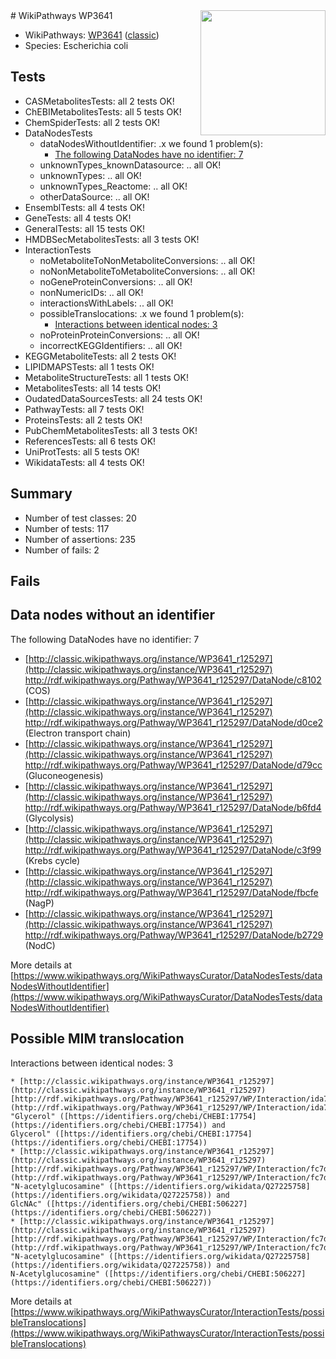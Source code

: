 <img style="float: right; width: 200px" src="https://upload.wikimedia.org/wikipedia/commons/thumb/8/83/Wplogo_with_text_500.png/640px-Wplogo_with_text_500.png" />
# WikiPathways WP3641

* WikiPathways: [WP3641](https://wikipathways.org/pathways/WP3641) ([classic](https://classic.wikipathways.org/instance/WP3641))
* Species: Escherichia coli
## Tests
* CASMetabolitesTests: all 2 tests OK!
* ChEBIMetabolitesTests: all 5 tests OK!
* ChemSpiderTests: all 2 tests OK!
* DataNodesTests
    * dataNodesWithoutIdentifier: .x we found 1 problem(s):
        * [The following DataNodes have no identifier: 7](#d2d32fa6)
    * unknownTypes_knownDatasource: .. all OK!
    * unknownTypes: .. all OK!
    * unknownTypes_Reactome: .. all OK!
    * otherDataSource: .. all OK!
* EnsemblTests: all 4 tests OK!
* GeneTests: all 4 tests OK!
* GeneralTests: all 15 tests OK!
* HMDBSecMetabolitesTests: all 3 tests OK!
* InteractionTests
    * noMetaboliteToNonMetaboliteConversions: .. all OK!
    * noNonMetaboliteToMetaboliteConversions: .. all OK!
    * noGeneProteinConversions: .. all OK!
    * nonNumericIDs: .. all OK!
    * interactionsWithLabels: .. all OK!
    * possibleTranslocations: .x we found 1 problem(s):
        * [Interactions between identical nodes: 3](#1c118208)
    * noProteinProteinConversions: .. all OK!
    * incorrectKEGGIdentifiers: .. all OK!
* KEGGMetaboliteTests: all 2 tests OK!
* LIPIDMAPSTests: all 1 tests OK!
* MetaboliteStructureTests: all 1 tests OK!
* MetabolitesTests: all 14 tests OK!
* OudatedDataSourcesTests: all 24 tests OK!
* PathwayTests: all 7 tests OK!
* ProteinsTests: all 2 tests OK!
* PubChemMetabolitesTests: all 3 tests OK!
* ReferencesTests: all 6 tests OK!
* UniProtTests: all 5 tests OK!
* WikidataTests: all 4 tests OK!


## Summary

* Number of test classes: 20
* Number of tests: 117
* Number of assertions: 235
* Number of fails: 2

## Fails

<a name="d2d32fa6" />

## Data nodes without an identifier

The following DataNodes have no identifier: 7

* [http://classic.wikipathways.org/instance/WP3641_r125297](http://classic.wikipathways.org/instance/WP3641_r125297) http://rdf.wikipathways.org/Pathway/WP3641_r125297/DataNode/c8102 (COS)
* [http://classic.wikipathways.org/instance/WP3641_r125297](http://classic.wikipathways.org/instance/WP3641_r125297) http://rdf.wikipathways.org/Pathway/WP3641_r125297/DataNode/d0ce2 (Electron transport 
chain)
* [http://classic.wikipathways.org/instance/WP3641_r125297](http://classic.wikipathways.org/instance/WP3641_r125297) http://rdf.wikipathways.org/Pathway/WP3641_r125297/DataNode/d79cc (Gluconeogenesis)
* [http://classic.wikipathways.org/instance/WP3641_r125297](http://classic.wikipathways.org/instance/WP3641_r125297) http://rdf.wikipathways.org/Pathway/WP3641_r125297/DataNode/b6fd4 (Glycolysis)
* [http://classic.wikipathways.org/instance/WP3641_r125297](http://classic.wikipathways.org/instance/WP3641_r125297) http://rdf.wikipathways.org/Pathway/WP3641_r125297/DataNode/c3f99 (Krebs cycle)
* [http://classic.wikipathways.org/instance/WP3641_r125297](http://classic.wikipathways.org/instance/WP3641_r125297) http://rdf.wikipathways.org/Pathway/WP3641_r125297/DataNode/fbcfe (NagP)
* [http://classic.wikipathways.org/instance/WP3641_r125297](http://classic.wikipathways.org/instance/WP3641_r125297) http://rdf.wikipathways.org/Pathway/WP3641_r125297/DataNode/b2729 (NodC)


More details at [https://www.wikipathways.org/WikiPathwaysCurator/DataNodesTests/dataNodesWithoutIdentifier](https://www.wikipathways.org/WikiPathwaysCurator/DataNodesTests/dataNodesWithoutIdentifier)

<a name="1c118208" />

## Possible MIM translocation

Interactions between identical nodes: 3
```
* [http://classic.wikipathways.org/instance/WP3641_r125297](http://classic.wikipathways.org/instance/WP3641_r125297) [http://rdf.wikipathways.org/Pathway/WP3641_r125297/WP/Interaction/ida74682dc](http://rdf.wikipathways.org/Pathway/WP3641_r125297/WP/Interaction/ida74682dc) "Glycerol" ([https://identifiers.org/chebi/CHEBI:17754](https://identifiers.org/chebi/CHEBI:17754)) and 
Glycerol" ([https://identifiers.org/chebi/CHEBI:17754](https://identifiers.org/chebi/CHEBI:17754))
* [http://classic.wikipathways.org/instance/WP3641_r125297](http://classic.wikipathways.org/instance/WP3641_r125297) [http://rdf.wikipathways.org/Pathway/WP3641_r125297/WP/Interaction/fc7d0](http://rdf.wikipathways.org/Pathway/WP3641_r125297/WP/Interaction/fc7d0) "N-acetylglucosamine" ([https://identifiers.org/wikidata/Q27225758](https://identifiers.org/wikidata/Q27225758)) and 
GlcNAc" ([https://identifiers.org/chebi/CHEBI:506227](https://identifiers.org/chebi/CHEBI:506227))
* [http://classic.wikipathways.org/instance/WP3641_r125297](http://classic.wikipathways.org/instance/WP3641_r125297) [http://rdf.wikipathways.org/Pathway/WP3641_r125297/WP/Interaction/fc7d0](http://rdf.wikipathways.org/Pathway/WP3641_r125297/WP/Interaction/fc7d0) "N-acetylglucosamine" ([https://identifiers.org/wikidata/Q27225758](https://identifiers.org/wikidata/Q27225758)) and 
N-Acetylglucosamine" ([https://identifiers.org/chebi/CHEBI:506227](https://identifiers.org/chebi/CHEBI:506227))
```

More details at [https://www.wikipathways.org/WikiPathwaysCurator/InteractionTests/possibleTranslocations](https://www.wikipathways.org/WikiPathwaysCurator/InteractionTests/possibleTranslocations)

